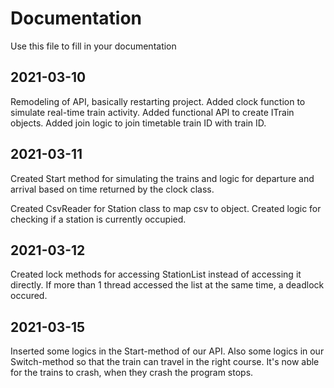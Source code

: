 # Documentation

Use this file to fill in your documentation

## 2021-03-10
Remodeling of API, basically restarting project. Added clock function to simulate real-time train activity. Added functional API to create ITrain objects. Added join logic to join timetable train ID with train ID.

## 2021-03-11
Created Start method for simulating the trains and logic for departure and arrival based on time returned by the clock class.

Created CsvReader for Station class to map csv to object. Created logic for checking if a station is currently occupied. 

## 2021-03-12
Created lock methods for accessing StationList instead of accessing it directly. If more than 1 thread accessed the list at the same time, a deadlock occured.

## 2021-03-15
Inserted some logics in the Start-method of our API. Also some logics in our Switch-method so that the train can travel in the right course. It's now able for the trains to crash, when they crash the program stops.   
